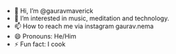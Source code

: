 - 👋 Hi, I’m @gauravmaverick
- 👀 I’m interested in music, meditation and technology.
- 📫 How to reach me via instagram gaurav.nema
- 😄 Pronouns: He/Him
- ⚡ Fun fact: I cook
